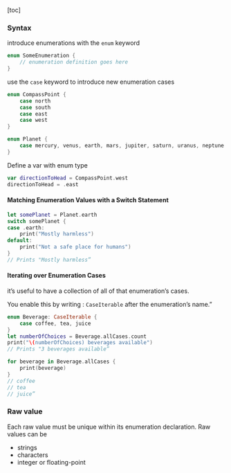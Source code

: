 [toc]

### Syntax

introduce enumerations with the ``enum`` keyword

```swift
enum SomeEnumeration {
    // enumeration definition goes here
} 
```

use the ``case``  keyword to introduce new enumeration cases

```swift
enum CompassPoint {
    case north
    case south
    case east
    case west
}

enum Planet {
    case mercury, venus, earth, mars, jupiter, saturn, uranus, neptune
}
```

Define a var with enum type

```swift
var directionToHead = CompassPoint.west
directionToHead = .east
```

#### Matching Enumeration Values with a Switch Statement

```swift
let somePlanet = Planet.earth
switch somePlanet {
case .earth:
    print("Mostly harmless")
default:
    print("Not a safe place for humans")
}
// Prints "Mostly harmless”
```

#### Iterating over Enumeration Cases

it’s useful to have a collection of all of that enumeration’s cases. 

You enable this by writing : ``CaseIterable`` after the enumeration’s name.”

```swift
enum Beverage: CaseIterable {
    case coffee, tea, juice
}
let numberOfChoices = Beverage.allCases.count
print("\(numberOfChoices) beverages available")
// Prints "3 beverages available”

for beverage in Beverage.allCases {
    print(beverage)
}
// coffee
// tea
// juice”

```



### Raw value

Each raw value must be unique within its enumeration declaration. Raw values can be

- strings
- characters
- integer or floating-point



